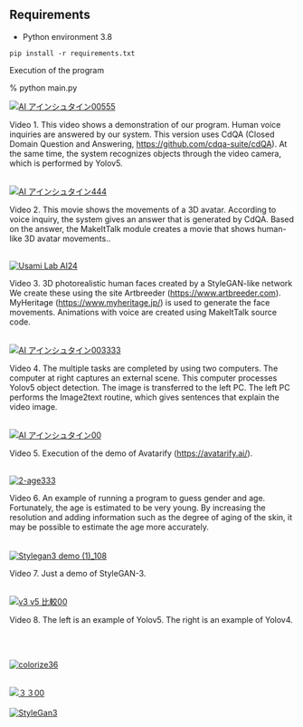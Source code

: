 
## Requirements

- Python environment 3.8

```
pip install -r requirements.txt

```
Execution of the program

% python main.py



[![AI アインシュタイン00555](https://user-images.githubusercontent.com/35183817/210346699-4df2ecae-fa04-4d8e-9357-852f75537b95.jpg)](https://youtu.be/0S6FADVNrPA) 

Video 1. This video shows a demonstration of our program. Human voice inquiries are answered by our system. This version uses CdQA (Closed Domain Question and Answering, https://github.com/cdqa-suite/cdQA). At the same time, the system recognizes objects through the video camera, which is performed by Yolov5. 
<br><br>



[![AI アインシュタイン444](https://user-images.githubusercontent.com/35183817/210347344-ff3eef03-5bd9-429b-ac6e-3a1957f96cf7.jpg)](https://youtu.be/S3n_Oz5TcEw) 

Video 2. This movie shows the movements of a 3D avatar. According to voice inquiry, the system gives an answer that is generated by CdQA. Based on the answer, the MakeItTalk module creates a movie that shows human-like 3D avatar movements.. 
<br><br>

[![Usami Lab AI24](https://user-images.githubusercontent.com/35183817/210472265-7df98348-93b9-4cd6-8171-30b562cd7144.jpg)](https://youtu.be/LMxE5H3w8Ws) 

Video 3. 3D photorealistic human faces created by a StyleGAN-like network We create these using the site Artbreeder (https://www.artbreeder.com). MyHeritage (https://www.myheritage.jp/) is used to generate the face movements. Animations with voice are created using MakeItTalk source code.
<br><br>

[![AI アインシュタイン003333](https://user-images.githubusercontent.com/35183817/210347141-95c7eacc-ed83-4eee-9bfc-b8ddf364b2ce.jpg)](https://youtu.be/Vc7zNufa0us) 
<br>

Video 4. The multiple tasks are completed by using two computers. The computer at right captures an external scene. This computer processes Yolov5 object detection. The image is transferred to the left PC. The left PC performs the Image2text routine, which gives sentences that explain the video image.
<br><br>

[![AI アインシュタイン00](https://user-images.githubusercontent.com/35183817/210348956-f2cdb814-139e-46fc-b68f-bd9130cf68b5.jpg)](https://youtu.be/89voF9tQ4hc)  


Video 5. Execution of the demo of Avatarify (https://avatarify.ai/).
<br><br>

[![2-age333](https://user-images.githubusercontent.com/35183817/210472067-9b344fb2-1adf-4bd1-8a41-016ff8f93d07.jpg)](https://youtu.be/wXk58Nwe0Pc) 

Video 6. An example of running a program to guess gender and age. Fortunately, the age is estimated to be very young. By increasing the resolution and adding information such as the degree of aging of the skin, it may be possible to estimate the age more accurately. 
<br><br><br>
[![Stylegan3 demo (1)_108](https://user-images.githubusercontent.com/35183817/210472376-1f98750f-3a58-419d-be90-8a664f4f79a7.jpg)](https://youtu.be/USTAx1uzNSM) 
<br>

Video 7. Just a demo of StyleGAN-3.
<br><br>

[![v3 v5 比較00](https://user-images.githubusercontent.com/35183817/210347778-e036cbaf-729f-49bf-9902-c1e08dabb1ab.jpg)](https://youtu.be/Ix1Ajt3yG0w) 

Video 8. The left is an example of Yolov5. The right is an example of Yolov4.

<br><br>
         
[![colorize36](https://user-images.githubusercontent.com/35183817/210542211-c737d2e4-ebc1-4fe6-8d2c-d2b35ad5342f.jpg)](https://youtu.be/1sMjdlQmcKY) 
<br><br>

[![３３00](https://user-images.githubusercontent.com/35183817/210542378-af423bc1-96d6-4d69-ada9-55e9da84ec4e.jpg)](https://youtube.com/shorts/mZnlxzJLjpY?feature=share) 
<br><br>
[![StyleGan3](https://user-images.githubusercontent.com/35183817/210542577-0df1a374-155b-4001-81ce-92b47c2daa14.jpg)](https://youtube.com/shorts/mZnlxzJLjpY?feature=share) 
<br><br>




